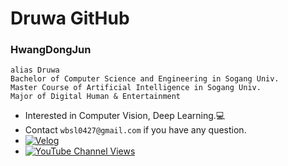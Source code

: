 # Druwa GitHub

### **HwangDongJun**<br>
`alias Druwa`<br>
`Bachelor of Computer Science and Engineering in Sogang Univ.`<br>
`Master Course of Artificial Intelligence in Sogang Univ.`<br>
`Major of Digital Human & Entertainment`<br>

- Interested in Computer Vision, Deep Learning.💻
- Contact `wbsl0427@gmail.com` if you have any question.  
- <a href="https://velog.io/@wbsl0427">![Velog](https://img.shields.io/badge/-velog-brightgreen)</a> 
- <a href="https://www.youtube.com/channel/UCKpNG3FZqT3_tQEH31ju9xQ">![YouTube Channel Views](https://img.shields.io/youtube/channel/views/UCKpNG3FZqT3_tQEH31ju9xQ?style=social)</a>

<!---
Druwa-git/Druwa-git is a ✨ special ✨ repository because its `README.md` (this file) appears on your GitHub profile.
You can click the Preview link to take a look at your changes.
--->

